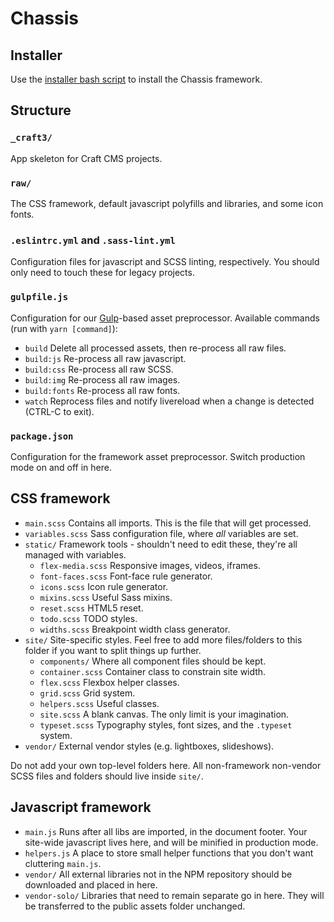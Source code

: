 
# Chassis

## Installer

Use the [installer bash script](https://github.com/samjoneill/commands/blob/main/initproject) to install the Chassis framework.

## Structure

### `_craft3/`

App skeleton for Craft CMS projects.

### `raw/`

The CSS framework, default javascript polyfills and libraries, and some icon fonts.

### `.eslintrc.yml` and `.sass-lint.yml`

Configuration files for javascript and SCSS linting, respectively. You should only need to touch these for legacy projects.

### `gulpfile.js`

Configuration for our [Gulp](https://gulpjs.com/)-based asset preprocessor. Available commands (run with `yarn [command]`):

- `build` Delete all processed assets, then re-process all raw files.
- `build:js` Re-process all raw javascript.
- `build:css` Re-process all raw SCSS.
- `build:img` Re-process all raw images.
- `build:fonts` Re-process all raw fonts.
- `watch` Reprocess files and notify livereload when a change is detected (CTRL-C to exit).

### `package.json`

Configuration for the framework asset preprocessor. Switch production mode on and off in here.

## CSS framework

- `main.scss` Contains all imports. This is the file that will get processed.
- `variables.scss` Sass configuration file, where *all* variables are set.
- `static/` Framework tools - shouldn't need to edit these, they're all managed with variables.
	- `flex-media.scss` Responsive images, videos, iframes.
	- `font-faces.scss` Font-face rule generator.
	- `icons.scss` Icon rule generator.
	- `mixins.scss` Useful Sass mixins.
	- `reset.scss` HTML5 reset.
	- `todo.scss` TODO styles.
	- `widths.scss` Breakpoint width class generator.
- `site/` Site-specific styles. Feel free to add more files/folders to this folder if you want to split things up further.
	- `components/` Where all component files should be kept.
	- `container.scss` Container class to constrain site width.
	- `flex.scss` Flexbox helper classes.
	- `grid.scss` Grid system.
	- `helpers.scss` Useful classes.
	- `site.scss` A blank canvas. The only limit is your imagination.
	- `typeset.scss` Typography styles, font sizes, and the `.typeset` system.
- `vendor/` External vendor styles (e.g. lightboxes, slideshows).

Do not add your own top-level folders here. All non-framework non-vendor SCSS files and folders should live inside `site/`.

## Javascript framework

- `main.js` Runs after all libs are imported, in the document footer. Your site-wide javascript lives here, and will be minified in production mode.
- `helpers.js` A place to store small helper functions that you don't want cluttering `main.js`.
- `vendor/` All external libraries not in the NPM repository should be downloaded and placed in here.
- `vendor-solo/` Libraries that need to remain separate go in here. They will be transferred to the public assets folder unchanged.

